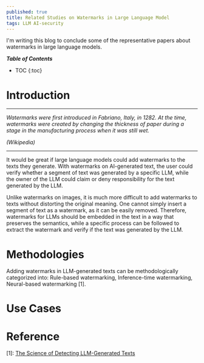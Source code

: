 ```yaml
---
published: true
title: Related Studies on Watermarks in Large Language Model
tags: LLM AI-security
---
```

I'm writing this blog to conclude some of the representative papers about watermarks in large language models. 

***Table of Contents***
* TOC
{:toc}

# Introduction
---

*Watermarks were first introduced in Fabriano, Italy, in 1282. At the time, watermarks were created by changing the thickness of paper during a stage in the manufacturing process when it was still wet.*

*(Wikipedia)*

---
It would be great if large language models could add watermarks to the texts they generate. With watermarks on AI-generated text, the user could verify whether a segment of text was generated by a specific LLM, while the owner of the LLM could claim or deny responsibility for the text generated by the LLM.

Unlike watermarks on images, it is much more difficult to add watermarks to texts without distorting the original meaning. One cannot simply insert a segment of text as a watermark, as it can be easily removed. Therefore, watermarks for LLMs should be embedded in the text in a way that preserves the semantics, while a specific process can be followed to extract the watermark and verify if the text was generated by the LLM.

# Methodologies
Adding watermarks in LLM-generated texts can be methodologically categorized into: Rule-based watermarking, Inference-time watermarking, Neural-based watermarking [1]. 

# Use Cases

# Reference
[1]: [The Science of Detecting LLM-Generated Texts](https://arxiv.org/pdf/2303.07205)